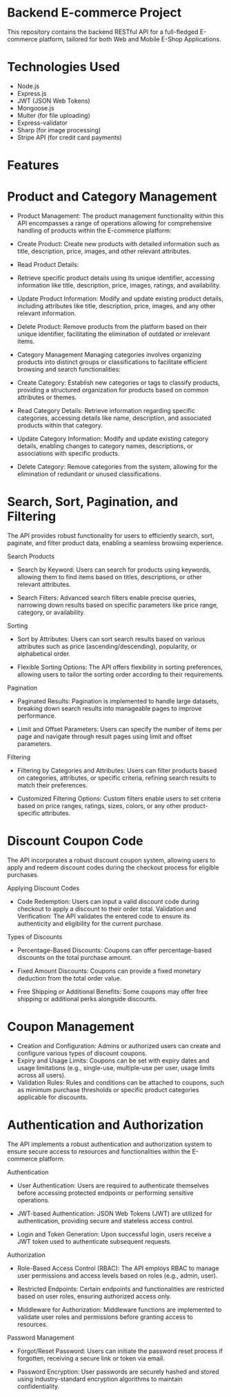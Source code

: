 # Backend E-commerce Project
This repository contains the backend RESTful API for a full-fledged E-commerce platform, tailored for both Web and Mobile E-Shop Applications.

# Technologies Used
- Node.js
- Express.js
- JWT (JSON Web Tokens)
- Mongoose.js
- Multer (for file uploading)
- Express-validator
- Sharp (for image processing)
- Stripe API (for credit card payments)

# Features
# Product and Category Management
- Product Management:
The product management functionality within this API encompasses a range of operations allowing for comprehensive handling of products within the E-commerce platform:

- Create Product:
Create new products with detailed information such as title, description, price, images, and other relevant attributes.

- Read Product Details:
- Retrieve specific product details using its unique identifier, accessing information like title, description, price, images, ratings, and availability.

- Update Product Information:
Modify and update existing product details, including attributes like title, description, price, images, and any other relevant information.

- Delete Product:
Remove products from the platform based on their unique identifier, facilitating the elimination of outdated or irrelevant items.


- Category Management
Managing categories involves organizing products into distinct groups or classifications to facilitate efficient browsing and search functionalities:

- Create Category:
Establish new categories or tags to classify products, providing a structured organization for products based on common attributes or themes.

- Read Category Details:
Retrieve information regarding specific categories, accessing details like name, description, and associated products within that category.

- Update Category Information:
Modify and update existing category details, enabling changes to category names, descriptions, or associations with specific products.

- Delete Category:
Remove categories from the system, allowing for the elimination of redundant or unused classifications.


# Search, Sort, Pagination, and Filtering
The API provides robust functionality for users to efficiently search, sort, paginate, and filter product data, enabling a seamless browsing experience.

Search Products
- Search by Keyword:
  Users can search for products using keywords, allowing them to find items based on titles, descriptions, or other relevant attributes.

- Search Filters:
Advanced search filters enable precise queries, narrowing down results based on specific parameters like price range, category, or availability.

Sorting
- Sort by Attributes:
Users can sort search results based on various attributes such as price (ascending/descending), popularity, or alphabetical order.

- Flexible Sorting Options:
The API offers flexibility in sorting preferences, allowing users to tailor the sorting order according to their requirements.

Pagination
- Paginated Results:
Pagination is implemented to handle large datasets, breaking down search results into manageable pages to improve performance.

- Limit and Offset Parameters:
Users can specify the number of items per page and navigate through result pages using limit and offset parameters.

Filtering
- Filtering by Categories and Attributes:
Users can filter products based on categories, attributes, or specific criteria, refining search results to match their preferences.

- Customized Filtering Options:
Custom filters enable users to set criteria based on price ranges, ratings, sizes, colors, or any other product-specific attributes.


# Discount Coupon Code
The API incorporates a robust discount coupon system, allowing users to apply and redeem discount codes during the checkout process for eligible purchases.

Applying Discount Codes
- Code Redemption: Users can input a valid discount code during checkout to apply a discount to their order total.
Validation and Verification: The API validates the entered code to ensure its authenticity and eligibility for the current purchase.

Types of Discounts
- Percentage-Based Discounts: Coupons can offer percentage-based discounts on the total purchase amount.

- Fixed Amount Discounts: Coupons can provide a fixed monetary deduction from the total order value.

- Free Shipping or Additional Benefits: Some coupons may offer free shipping or additional perks alongside discounts.

# Coupon Management
- Creation and Configuration: Admins or authorized users can create and configure various types of discount coupons.
- Expiry and Usage Limits: Coupons can be set with expiry dates and usage limitations (e.g., single-use, multiple-use per user, usage limits across all users).
- Validation Rules: Rules and conditions can be attached to coupons, such as minimum purchase thresholds or specific product categories applicable for discounts.

# Authentication and Authorization
The API implements a robust authentication and authorization system to ensure secure access to resources and functionalities within the E-commerce platform.

Authentication
- User Authentication: Users are required to authenticate themselves before accessing protected endpoints or performing sensitive operations.

- JWT-based Authentication: JSON Web Tokens (JWT) are utilized for authentication, providing secure and stateless access control.

- Login and Token Generation: Upon successful login, users receive a JWT token used to authenticate subsequent requests.

 Authorization
- Role-Based Access Control (RBAC): The API employs RBAC to manage user permissions and access levels based on roles (e.g., admin, user).

- Restricted Endpoints: Certain endpoints and functionalities are restricted based on user roles, ensuring authorized access only.

- Middleware for Authorization: Middleware functions are implemented to validate user roles and permissions before granting access to resources.

Password Management
- Forgot/Reset Password: Users can initiate the password reset process if forgotten, receiving a secure link or token via email.

- Password Encryption: User passwords are securely hashed and stored using industry-standard encryption algorithms to maintain confidentiality.

